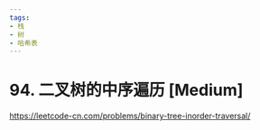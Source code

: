 ```yaml
---
tags:
- 栈
- 树
- 哈希表
---
```


# 94. 二叉树的中序遍历 [Medium]

<https://leetcode-cn.com/problems/binary-tree-inorder-traversal/>
